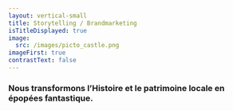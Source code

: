 ```yaml
---
layout: vertical-small
title: Storytelling / Brandmarketing
isTitleDisplayed: true
image:
  src: /images/picto_castle.png
imageFirst: true
contrastText: false
---
```

### Nous transformons **l’Histoire** et le patrimoine locale en **épopées fantastique.**
